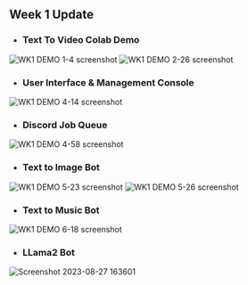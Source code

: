 ## Week 1 Update

- ### Text To Video Colab Demo
![WK1 DEMO 1-4 screenshot](https://github.com/camenduru/text-to-video-model/assets/54370274/2c38652b-a1b6-481a-ad5b-e5bb41d3331f)
![WK1 DEMO 2-26 screenshot](https://github.com/camenduru/text-to-video-model/assets/54370274/af5a9305-f9e8-450e-8322-3f6a89495533)

- ### User Interface & Management Console
![WK1 DEMO 4-14 screenshot](https://github.com/camenduru/text-to-video-model/assets/54370274/57445b79-7296-4df2-8c69-bad2091c83e3)

- ### Discord Job Queue
![WK1 DEMO 4-58 screenshot](https://github.com/camenduru/text-to-video-model/assets/54370274/e42b83f4-c781-4071-ad80-a5f88d8484c7)

- ### Text to Image Bot
![WK1 DEMO 5-23 screenshot](https://github.com/camenduru/text-to-video-model/assets/54370274/3962e98a-4475-484b-95f1-5451186e6ae4)
![WK1 DEMO 5-26 screenshot](https://github.com/camenduru/text-to-video-model/assets/54370274/436941d3-a676-4e28-8ee8-9b15a31317cc)

- ### Text to Music Bot
![WK1 DEMO 6-18 screenshot](https://github.com/camenduru/text-to-video-model/assets/54370274/5bbd4591-c844-4e94-80b7-6d2e1e921a69)

- ### LLama2 Bot
![Screenshot 2023-08-27 163601](https://github.com/camenduru/text-to-video-model/assets/54370274/4d022ec6-cf1c-4e6a-9683-f1acc5cc9eb7)